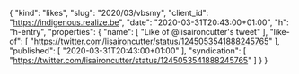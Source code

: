 {
  "kind": "likes",
  "slug": "2020/03/vbsmy",
  "client_id": "https://indigenous.realize.be",
  "date": "2020-03-31T20:43:00+01:00",
  "h": "h-entry",
  "properties": {
    "name": [
      "Like of @lisaironcutter's tweet"
    ],
    "like-of": [
      "https://twitter.com/lisaironcutter/status/1245053541888245765"
    ],
    "published": [
      "2020-03-31T20:43:00+01:00"
    ],
    "syndication": [
      "https://twitter.com/lisaironcutter/status/1245053541888245765"
    ]
  }
}

